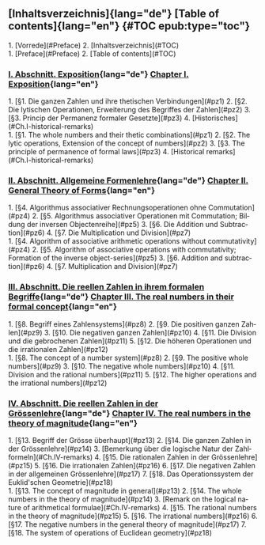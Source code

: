 <div class="parallel">
  <a lang="de" class="origpage" id="S.XI" title="Seite XI"></a>

  <a lang="en" class="origpage" id="p.XI" title="Page XI"></a>
</div>

## [Inhaltsverzeichnis]{lang="de"} [Table of contents]{lang="en"} {#TOC epub:type="toc"}

<nav class="parallel toc">
<div lang="de">
1.  [Vorrede](#Preface)
2.  [Inhaltsverzeichnis](#TOC)
</div>
<div lang="en">
1.  [Preface](#Preface)
2.  [Table of contents](#TOC)
</div>
</nav>

### [I. Abschnitt. Exposition](#Ch.I){lang="de"} [Chapter I. Exposition](#Ch.I){lang="en"} 

<nav class="parallel toc">
<div lang="de">
1.  [§1. Die ganzen Zahlen und ihre thetischen Verbindungen](#pz1)
2.  [§2. Die lytischen Operationen, Erweiterung des Begriffes der Zahlen](#pz2)
3.  [§3. Princip der Permanenz formaler Gesetzte](#pz3)
4.  [Historisches](#Ch.I-historical-remarks) <!-- TODO -->
</div>
<div lang="en">
1.  [§1. The whole numbers and their thetic combinations](#pz1)
2.  [§2. The lytic operations, Extension of the concept of numbers](#pz2)
3.  [§3. The principle of permanence of formal laws](#pz3)
4.  [Historical remarks](#Ch.I-historical-remarks) <!-- TODO -->
</div>
</nav>

### [II. Abschnitt. Allgemeine Formenlehre](#Ch.II){lang="de"} [Chapter II. General Theory of Forms](#Ch.II){lang="en"} 

<nav class="parallel toc">
<div lang="de">
1.  [§4. Algorithmus associativer Rechnungsoperationen ohne Commutation](#pz4)
2.  [§5. Algorithmus associativer Operationen mit Commutation; Bildung der inversen Objectenreihe](#pz5)
3.  [§6. Die Addition und Subtraction](#pz6)
4.  [§7. Die Multiplication und Division](#pz7)
</div>
<div lang="en">
1.  [§4. Algorithm of associative arithmetic operations without commutativity](#pz4)
2.  [§5. Algorithm of associative operations with commutativity; Formation of the inverse object-series](#pz5)
3.  [§6. Addition and subtraction](#pz6)
4.  [§7. Multiplication and Division](#pz7)
</div>
</nav>

### [III. Abschnitt. Die reellen Zahlen in ihrem formalen Begriffe](#Ch.III){lang="de"} [Chapter III. The real numbers in their formal concept](#Ch.III){lang="en"} 

<nav class="parallel toc">
<div lang="de">
1.  [§8. Begriff eines Zahlensystems](#pz8)
2.  [§9. Die positiven ganzen Zahlen](#pz9)
3.  [§10. Die negativen ganzen Zahlen](#pz10)
4.  [§11. Die Division und die gebrochenen Zahlen](#pz11)
5.  [§12. Die höheren Operationen und die irrationalen Zahlen](#pz12)
</div>
<div lang="en">
1.  [§8. The concept of a number system](#pz8)
2.  [§9. The positive whole numbers](#pz9)
3.  [§10. The negative whole numbers](#pz10)
4.  [§11. Division and the rational numbers](#pz11)
5.  [§12. The higher operations and the irrational numbers](#pz12)
</div>
</nav>

### [IV. Abschnitt. Die reellen Zahlen in der Grössenlehre](#Ch.IV){lang="de"} [Chapter IV. The real numbers in the theory of magnitude](#Ch.IV){lang="en"} 

<nav class="parallel toc">
<div lang="de">
1.  [§13. Begriff der Grösse überhaupt](#pz13)
2.  [§14. Die ganzen Zahlen in der Grössenlehre](#pz14)
3.  [Bemerkung über die logische Natur der Zahlformeln](#Ch.IV-remarks)
4.  [§15. Die rationalen Zahlen in der Grössenlehre](#pz15)
5.  [§16. Die irrationalen Zahlen](#pz16)
6.  [§17. Die negativen Zahlen in der allgemeinen Grössenlehre](#pz17)
7.  [§18. Das Operationssystem der Euklid'schen Geometrie](#pz18)
</div>
<div lang="en">
1.  [§13. The concept of magnitude in general](#pz13)
2.  [§14. The whole numbers in the theory of magnitude](#pz14)
3.  [Remark on the logical nature of arithmetical formulae](#Ch.IV-remarks)
4.  [§15. The rational numbers in the theory of magnitude](#pz15)
5.  [§16. The irrational numbers](#pz16)
6.  [§17. The negative numbers in the general theory of magnitude](#pz17)
7.  [§18. The system of operations of Euclidean geometry](#pz18)
</div>
</nav>

